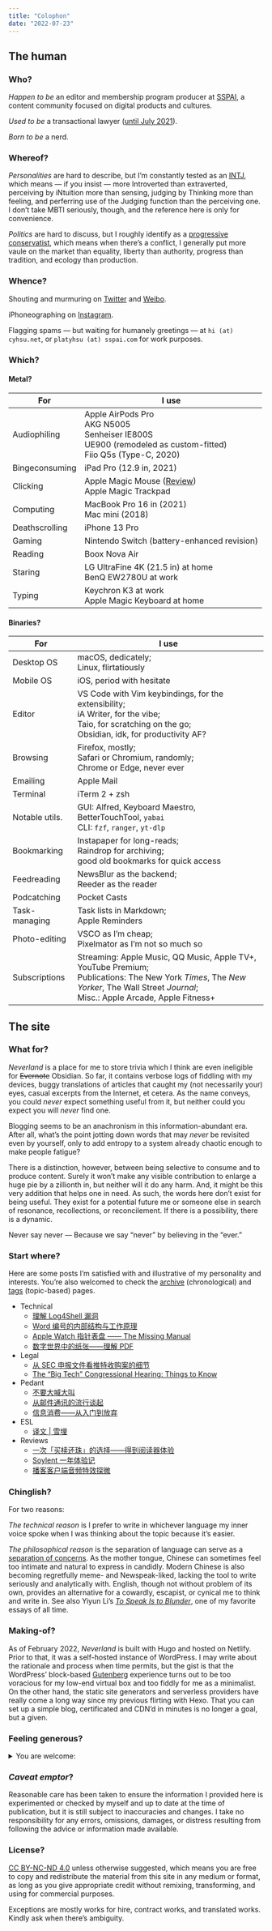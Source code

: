 ```yaml
---
title: "Colophon"
date: "2022-07-23"
---
```


## The human

### Who?

*Happen to be* an editor and membership program producer at [SSPAI](https://sspai.com), a content community focused on digital products and cultures.

*Used to be* a transactional lawyer ([until July 2021](/2021/07/postmortem-on-a-jobby-job/)).

*Born to be* a nerd.

### Whereof?

*Personalities* are hard to describe, but I’m constantly tested as an [INTJ](https://en.wikipedia.org/w/index.php?title=INTJ&redirect=no), which means — if you insist — more Introverted than extraverted, perceiving by iNtuition more than sensing, judging by Thinking more than feeling, and perferring use of the Judging function than the perceiving one. I don’t take MBTI seriously, though, and the reference here is only for convenience.

*Politics* are hard to discuss, but I roughly identify as a [progressive conservatist](https://en.wikipedia.org/wiki/Progressive_conservatism), which means when there’s a conflict, I generally put more vaule on the market than equality, liberty than authority, progress than tradition, and ecology than production.

### Whence?

Shouting and murmuring on [Twitter](https://twitter.com/PlatyHsu) and [Weibo](https://www.weibo.com/1933586711/profile).

iPhoneographing on [Instagram](https://instagram.com/platy_hsu).

Flagging spams — but waiting for humanely greetings — at `hi (at) cyhsu.net`, or `platyhsu (at) sspai.com` for work purposes.

### Which?

#### Metal?

| For            | I use                                                                                                                       |
| -------------- | --------------------------------------------------------------------------------------------------------------------------- |
| Audiophiling   | Apple AirPods Pro <br> AKG N5005 <br> Senheiser IE800S <br> UE900 (remodeled as custom-fitted) <br> Fiio Q5s (Type-C, 2020) |
| Bingeconsuming | iPad Pro (12.9 in, 2021)                                                                                                    |
| Clicking       | Apple Magic Mouse ([Review](/2020/05/defense-for-magic-mouse/))<br> Apple Magic Trackpad                                    |
| Computing      | MacBook Pro 16 in (2021) <br> Mac mini (2018)                                                                               |
| Deathscrolling | iPhone 13 Pro                                                                                                               |
| Gaming         | Nintendo Switch (battery-enhanced revision)                                                                                 |
| Reading        | Boox Nova Air                                                                                                               |
| Staring        | LG UltraFine 4K (21.5 in) at home <br> BenQ EW2780U at work                                                                 |
| Typing         | Keychron K3 at work<br> Apple Magic Keyboard at home                                                                        |

#### Binaries?

| For            | I use                                                                                                                                                                                        |
| -------------- | -------------------------------------------------------------------------------------------------------------------------------------------------------------------------------------------- |
| Desktop OS     | macOS, dedicately; <br> Linux, flirtatiously                                                                                                                                                 |
| Mobile OS      | iOS, period with hesitate                                                                                                                                                                    |
| Editor         | VS Code with Vim keybindings, for the extensibility; <br> iA Writer, for the vibe; <br> Taio, for scratching on the go; <br> Obsidian, idk, for productivity AF?                             |
| Browsing       | Firefox, mostly; <br> Safari or Chromium, randomly; <br> Chrome or Edge, never ever                                                                                                          |
| Emailing       | Apple Mail                                                                                                                                                                                   |
| Terminal       | iTerm 2 + zsh                                                                                                                                                                                |
| Notable utils. | GUI: Alfred, Keyboard Maestro, BetterTouchTool, `yabai` <br> CLI: `fzf`, `ranger`, `yt-dlp`                                                                                                  |
| Bookmarking    | Instapaper for long-reads; <br> Raindrop for archiving; <br> good old bookmarks for quick access                                                                                             |
| Feedreading    | NewsBlur as the backend; <br> Reeder as the reader                                                                                                                                           |
| Podcatching    | Pocket Casts                                                                                                                                                                                 |
| Task-managing  | Task lists in Markdown; <br> Apple Reminders                                                                                                                                                 |
| Photo-editing  | VSCO as I’m cheap; <br> Pixelmator as I’m not so much so                                                                                                                                     |
| Subscriptions  | Streaming: Apple Music, QQ Music, Apple TV+, YouTube Premium; <br> Publications: The New York *Times*, The *New Yorker*, The Wall Street *Journal*; <br> Misc.: Apple Arcade, Apple Fitness+ |

## The site

### What for?

*Neverland* is a place for me to store trivia which I think are even ineligible for <del>Evernote</del> Obsidian.
So far, it contains verbose logs of fiddling with my devices, buggy translations of articles that caught my (not necessarily your) eyes, casual excerpts from the Internet, et cetera. As the name conveys, you could *never* expect something useful from it, but neither could you expect you will *never* find one.

Blogging seems to be an anachronism in this information-abundant era. After all, what’s the point jotting down words that may *never* be revisited even by yourself, only to add entropy to a system already chaotic enough to make people fatigue?

There is a distinction, however, between being selective to consume and to produce content. Surely it won’t make any visible contribution to enlarge a huge pie by a zillionth in, but neither will it do any harm. And, it might be this very addition that helps one in need. As such, the words here don’t exist for being useful. They exist for a potential future me or someone else in search of resonance, recollections, or reconcilement. If there is a possibility, there is a dynamic.

Never say never — Because we say “never” by believing in the “ever.”

### Start where?

Here are some posts I’m satisfied with and illustrative of my personality and interests. You’re also welcomed to check the [archive](/archive/) (chronological) and [tags](/tags/) (topic-based) pages.

- Technical
    - [理解 Log4Shell 漏洞](/2021/12/understand-log4shell-exploit/)
    - [Word 编号的内部结构与工作原理](/2021/08/word-numbering-internals/)
    - [Apple Watch 指针表盘 —— The Missing Manual](/2020/10/apple-watch-analog-faces-the-missing-manual/)
    - [数字世界中的纸张——理解 PDF](/2018/09/understanding-pdf-the-digitalized-paper/)
- Legal
    - [从 SEC 申报文件看推特收购案的细节](/2022/04/twitter-merger-explained)
    - [The “Big Tech” Congressional Hearing: Things to Know](/2020/08/big-tech-congressional-hearing/)
- Pedant
    - [不要大喊大叫](/2021/03/do-not-shout/)
    - [从邮件通讯的流行谈起](/2020/03/on-the-popularity-of-newsletters/)
    - [信息消费——从入门到放弃](/2019/02/2018-review-art-of-forsaking/)
- ESL
    - [译文 | 雪埋](/2020/11/snowed-under/)
- Reviews
    - [一次「买椟还珠」的选择——得到阅读器体验](/2019/12/flow-ereader-review/)
    - [Soylent 一年体验记](/2019/09/one-year-with-soylent/)
    - [播客客户端音频特效探微](/2017/03/podcast-apps-audio-fx-internals/)

### Chinglish?

For two reasons:

*The technical reason* is I prefer to write in whichever language my inner voice spoke when I was thinking about the topic because it’s easier.

*The philosophical reason* is the separation of language can serve as a [separation of concerns](https://en.wikipedia.org/wiki/Separation_of_concerns). As the mother tongue, Chinese can sometimes feel too intimate and natural to express in candidly. Modern Chinese is also becoming regretfully meme- and Newspeak-liked, lacking the tool to write seriously and analytically with. English, though not without problem of its own, provides an alternative for a cowardly, escapist, or cynical me to think and write in. See also Yiyun Li’s [*To Speak Is to Blunder*](https://www.newyorker.com/magazine/2017/01/02/to-speak-is-to-blunder), one of my favorite essays of all time.

### Making-of?

As of February 2022, *Neverland* is built with Hugo and hosted on Netlify.
Prior to that, it was a self-hosted instance of WordPress.
I may write about the rationale and process when time permits,
    but the gist is that the WordPress’ block-based [Gutenberg](https://wordpress.org/gutenberg/) experience turns out to be too voracious for my low-end virtual box and too fiddly for me as a minimalist.
On the other hand, the static site generators and serverless providers have really come a long way since my previous flirting with Hexo.
That you can set up a simple blog, certificated and CDN’d in minutes is no longer a goal, but a given.

### Feeling generous?

<details>
  <summary>You are welcome:</summary>
  <img src="https://p178.p0.n0.cdn.getcloudapp.com/items/E0uoOzlX/1064d311-dab2-473e-9aa5-e808e7028df2.png?v=b60fa6f45653163749d49c2476be2fec"></img>
</details>

### *Caveat emptor*?

Reasonable care has been taken to ensure the information I provided here is experimented or checked by myself and up to date at the time of publication, but it is still subject to inaccuracies and changes.
I take no responsibility for any errors, omissions, damages, or distress resulting from following the advice or information made available.

### License?

[CC BY-NC-ND 4.0](https://creativecommons.org/licenses/by-nc-nd/4.0/) unless otherwise suggested, which means you are free to copy and redistribute the material from this site in any medium or format, as long as you give appropriate credit without remixing, transforming, and using for commercial purposes.

Exceptions are mostly works for hire, contract works, and translated works. Kindly ask when there’s ambiguity.
